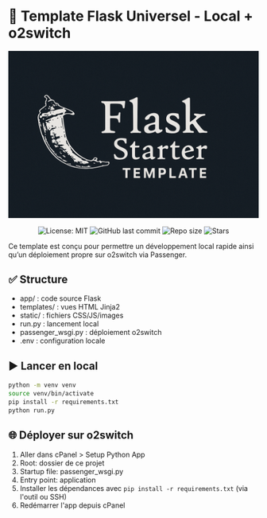 # 🧪 Template Flask Universel - Local + o2switch

<p align="center">
  <img src="static/img/banniere_app_flask_template.png" alt="Flask Starter Banner" width="600"/>
</p>

<p align="center">
  <img alt="License: MIT" src="https://img.shields.io/badge/License-MIT-green.svg" />
  <img alt="GitHub last commit" src="https://img.shields.io/github/last-commit/Corsican2Dev/flask-template-universel" />
  <img alt="Repo size" src="https://img.shields.io/github/repo-size/Corsican2Dev/flask-template-universel" />
  <img alt="Stars" src="https://img.shields.io/github/stars/Corsican2Dev/flask-template-universel?style=social" />
</p>

Ce template est conçu pour permettre un développement local rapide ainsi qu’un déploiement propre sur o2switch via Passenger.

## ✅ Structure

- app/ : code source Flask
- templates/ : vues HTML Jinja2
- static/ : fichiers CSS/JS/images
- run.py : lancement local
- passenger_wsgi.py : déploiement o2switch
- .env : configuration locale

## ▶️ Lancer en local

```bash
python -m venv venv
source venv/bin/activate
pip install -r requirements.txt
python run.py
```

## 🌐 Déployer sur o2switch

1. Aller dans cPanel > Setup Python App
2. Root: dossier de ce projet
3. Startup file: passenger_wsgi.py
4. Entry point: application
5. Installer les dépendances avec `pip install -r requirements.txt` (via l'outil ou SSH)
6. Redémarrer l'app depuis cPanel
